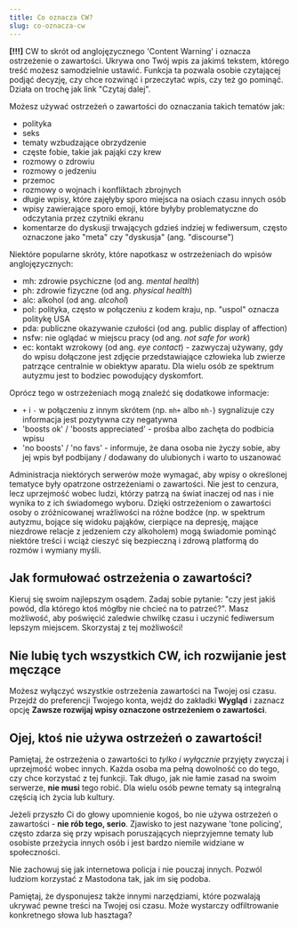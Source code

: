 ```yaml
---
title: Co oznacza CW?
slug: co-oznacza-cw
---
```


**[!!!]** CW to skrót od anglojęzycznego 'Content Warning' i oznacza ostrzeżenie o zawartości. Ukrywa ono Twój wpis za jakimś tekstem, którego treść możesz samodzielnie ustawić. Funkcja ta pozwala osobie czytającej podjąć decyzję, czy chce rozwinąć i przeczytać wpis, czy też go pominąć. Działa on trochę jak link "Czytaj dalej".

Możesz używać ostrzeżeń o zawartości do oznaczania takich tematów jak:

- polityka
- seks
- tematy wzbudzające obrzydzenie
- częste fobie, takie jak pająki czy krew
- rozmowy o zdrowiu
- rozmowy o jedzeniu
- przemoc
- rozmowy o wojnach i konfliktach zbrojnych
- długie wpisy, które zajęłyby sporo miejsca na osiach czasu innych osób
- wpisy zawierające sporo emoji, które byłyby problematyczne do odczytania przez czytniki ekranu
- komentarze do dyskusji trwających gdzieś indziej w fediwersum, często oznaczone jako "meta" czy "dyskusja" (ang. "discourse")

Niektóre popularne skróty, które napotkasz w ostrzeżeniach do wpisów anglojęzycznych:

- mh: zdrowie psychiczne (od ang. _mental health_)
- ph: zdrowie fizyczne (od ang. _physical health_)
- alc: alkohol (od ang. _alcohol_)
- pol: polityka, często w połączeniu z kodem kraju, np. "uspol" oznacza politykę USA
- pda: publiczne okazywanie czułości (od ang. public display of affection)
- nsfw: nie oglądać w miejscu pracy (od ang. _not safe for work_)
- ec: kontakt wzrokowy (od ang. _eye contact_) - zazwyczaj używany, gdy do wpisu dołączone jest zdjęcie przedstawiające człowieka lub zwierze patrzące centralnie w obiektyw aparatu. Dla wielu osób ze spektrum autyzmu jest to bodziec powodujący dyskomfort.

Oprócz tego w ostrzeżeniach mogą znaleźć się dodatkowe informacje:

- `+` i `-` w połączeniu z innym skrótem (np. `mh+` albo `mh-`) sygnalizuje czy informacja jest pozytywna czy negatywna
- 'boosts ok' / 'boosts appreciated' - prośba albo zachęta do podbicia wpisu
- 'no boosts' / 'no favs' - informuje, że dana osoba nie życzy sobie, aby jej wpis był podbijany / dodawany do ulubionych i warto to uszanować

Administracja niektórych serwerów może wymagać, aby wpisy o określonej tematyce były opatrzone ostrzeżeniami o zawartości. Nie jest to cenzura, lecz uprzejmość wobec ludzi, którzy patrzą na świat inaczej od nas i nie wynika to z ich świadomego wyboru. Dzięki ostrzeżeniom o zawartości osoby o zróżnicowanej wrażliwości na różne bodźce (np. w spektrum autyzmu, bojące się widoku pająków, cierpiące na depresję, mające niezdrowe relacje z jedzeniem czy alkoholem) mogą świadomie pominąć niektóre treści i wciąż cieszyć się bezpieczną i zdrową platformą do rozmów i wymiany myśli.

## Jak formułować ostrzeżenia o zawartości?

Kieruj się swoim najlepszym osądem. Zadaj sobie pytanie: "czy jest jakiś powód, dla którego ktoś mógłby nie chcieć na to patrzeć?". Masz możliwość, aby poświęcić zaledwie chwilkę czasu i uczynić fediwersum lepszym miejscem. Skorzystaj z tej możliwości!

## Nie lubię tych wszystkich CW, ich rozwijanie jest męczące

Możesz wyłączyć wszystkie ostrzeżenia zawartości na Twojej osi czasu. Przejdź do preferencji Twojego konta, wejdź do zakładki **Wygląd** i zaznacz opcję **Zawsze rozwijaj wpisy oznaczone ostrzeżeniem o zawartości**.

## Ojej, ktoś nie używa ostrzeżeń o zawartości!

Pamiętaj, że ostrzeżenia o zawartości to _tylko i wyłącznie_ przyjęty zwyczaj i uprzejmość wobec innych. Każda osoba ma pełną dowolność co do tego, czy chce korzystać z tej funkcji. Tak długo, jak nie łamie zasad na swoim serwerze, **nie musi** tego robić. Dla wielu osób pewne tematy są integralną częścią ich życia lub kultury.

Jeżeli przyszło Ci do głowy upomnienie kogoś, bo nie używa ostrzeżeń o zawartości - **nie rób tego, serio**. Zjawisko to jest nazywane 'tone policing', często zdarza się przy wpisach poruszających nieprzyjemne tematy lub osobiste przeżycia innych osób i jest bardzo niemile widziane w społeczności.

Nie zachowuj się jak internetowa policja i nie pouczaj innych. Pozwól ludziom korzystać z Mastodona tak, jak im się podoba.

Pamiętaj, że dysponujesz także innymi narzędziami, które pozwalają ukrywać pewne treści na Twojej osi czasu. Może wystarczy odfiltrowanie konkretnego słowa lub hasztaga?
